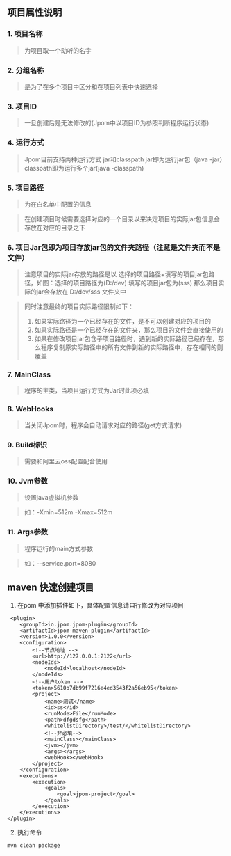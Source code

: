## 项目属性说明

### 1. 项目名称

> 为项目取一个动听的名字

### 2. 分组名称

> 是为了在多个项目中区分和在项目列表中快速选择
### 3. 项目ID

> 一旦创建后是无法修改的(Jpom中以项目ID为参照判断程序运行状态)

### 4. 运行方式

> Jpom目前支持两种运行方式 jar和classpath jar即为运行jar包（java -jar） classpath即为运行多个jar(java -classpath)

### 5. 项目路径

> 为在白名单中配置的信息

> 在创建项目时候需要选择对应的一个目录以来决定项目的实际jar包信息会存放在对应的目录之下

### 6. 项目Jar包即为项目存放jar包的文件夹路径（注意是文件夹而不是文件）

> 注意项目的实际jar存放的路径是以 选择的项目路径+填写的项目jar包路径，如图：选择的项目路径为(D:/dev) 填写的项目jar包为(sss) 
> 那么项目实际的jar会存放在 D:/dev/sss 文件夹中

> 同时注意最终的项目实际路径限制如下：
> 1. 如果实际路径为一个已经存在的文件，是不可以创建对应的项目的
> 2. 如果实际路径是一个已经存在的文件夹，那么项目的文件会直接使用的
> 3. 如果在修改项目jar包含子项目路径时，遇到新的实际路径已经存在，那么程序复制原实际路径中的所有文件到新的实际路径中，存在相同的则覆盖

### 7. MainClass

> 程序的主类，当项目运行方式为Jar时此项必填

### 8. WebHooks 

> 当关闭Jpom时，程序会自动请求对应的路径(get方式请求)

### 9. Build标识

> 需要和阿里云oss配置配合使用

### 10. Jvm参数

> 设置java虚拟机参数

> 如：-Xmin=512m -Xmax=512m

### 11. Args参数

> 程序运行的main方式参数

> 如：--service.port=8080

## maven 快速创建项目

1. 在pom 中添加插件如下，具体配置信息请自行修改为对应项目
```
 <plugin>
    <groupId>io.jpom.jpom-plugin</groupId>
    <artifactId>jpom-maven-plugin</artifactId>
    <version>1.0.0</version>
    <configuration>
        <!--节点地址 -->
        <url>http://127.0.0.1:2122</url>
        <nodeIds>
            <nodeId>localhost</nodeId>
        </nodeIds>
        <!--用户token -->
        <token>5610b7db99f7216e4ed3543f2a56eb95</token>
        <project>
            <name>测试</name>
            <id>ss</id>
            <runMode>File</runMode>
            <path>dfgdsfg</path>
            <whitelistDirectory>/test/</whitelistDirectory>
            <!--非必填-->
            <mainClass></mainClass>
            <jvm></jvm>
            <args></args>
            <webHook></webHook>
        </project>
    </configuration>
    <executions>
        <execution>
            <goals>
                <goal>jpom-project</goal>
            </goals>
        </execution>
    </executions>
</plugin>
```

2. 执行命令

```
mvn clean package
```

